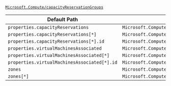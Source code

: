 [`Microsoft.Compute/capacityReservationGroups`](https://docs.microsoft.com/en-us/azure/templates/microsoft.compute/capacityreservationgroups)

| Default Path | Alias |
|---|---|
| `properties.capacityReservations` | `Microsoft.Compute/capacityReservationGroups/capacityReservations` |
| `properties.capacityReservations[*]` | `Microsoft.Compute/capacityReservationGroups/capacityReservations[*]` |
| `properties.capacityReservations[*].id` | `Microsoft.Compute/capacityReservationGroups/capacityReservations[*].id` |
| `properties.virtualMachinesAssociated` | `Microsoft.Compute/capacityReservationGroups/virtualMachinesAssociated` |
| `properties.virtualMachinesAssociated[*]` | `Microsoft.Compute/capacityReservationGroups/virtualMachinesAssociated[*]` |
| `properties.virtualMachinesAssociated[*].id` | `Microsoft.Compute/capacityReservationGroups/virtualMachinesAssociated[*].id` |
| `zones` | `Microsoft.Compute/capacityReservationGroups/zones` |
| `zones[*]` | `Microsoft.Compute/capacityReservationGroups/zones[*]` |

